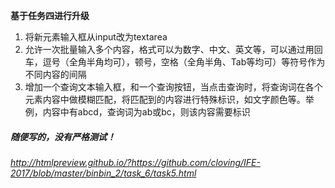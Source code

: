 **基于任务四进行升级**

1. 将新元素输入框从input改为textarea
2. 允许一次批量输入多个内容，格式可以为数字、中文、英文等，可以通过用回车，逗号（全角半角均可），顿号，空格（全角半角、Tab等均可）等符号作为不同内容的间隔
3. 增加一个查询文本输入框，和一个查询按钮，当点击查询时，将查询词在各个元素内容中做模糊匹配，将匹配到的内容进行特殊标识，如文字颜色等。举例，内容中有abcd，查询词为ab或bc，则该内容需要标识




##### 随便写的，没有严格测试！

*http://htmlpreview.github.io/?https://github.com/cloving/IFE-2017/blob/master/binbin_2/task_6/task5.html*
